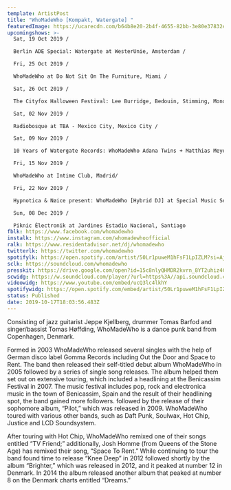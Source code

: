 ```yaml
---
template: ArtistPost
title: "WhoMadeWho [Kompakt, Watergate] "
featuredImage: https://ucarecdn.com/b64b8e20-2b4f-4655-82bb-3e80e37832ea/-/crop/1070x385/87,4/-/preview/
upcomingshows: >-
  Sat, 19 Oct 2019 /

  Berlin ADE Special: Watergate at WesterUnie, Amsterdam /

  Fri, 25 Oct 2019 /

  WhoMadeWho at Do Not Sit On The Furniture, Miami /

  Sat, 26 Oct 2019 /

  The Cityfox Halloween Festival: Lee Burridge, Bedouin, Stimming, Monolink & More at Avant Gardner, New York /

  Sat, 02 Nov 2019 /

  Radiobosque at TBA - Mexico City, Mexico City /

  Sat, 09 Nov 2019 /

  10 Years of Watergate Records: WhoMadeWho Adana Twins + Matthias Meyer + B.O.T at E1 London, London /

  Fri, 15 Nov 2019 /

  WhoMadeWho at Intime Club, Madrid/

  Fri, 22 Nov 2019 /

  Hypnotica & Nøice present: WhoMadeWho [Hybrid DJ] at Special Music Sessions, Moscow /

  Sun, 08 Dec 2019 /

  Piknic Électronik at Jardines Estadio Nacional, Santiago
fblk: https://www.facebook.com/whomadewho
instalk: https://www.instagram.com/whomadewhoofficial
ralk: https://www.residentadvisor.net/dj/whomadewho
twitterlk: https://twitter.com/whomadewho
spotifylk: https://open.spotify.com/artist/50Lr1puweM1hFsF1LpIZLM?si=AjtccNJZSViQDqP9ypVaMw
sclk: https://soundcloud.com/whomadewho
presskit: https://drive.google.com/open?id=15c8nlyQHMDR2kvrn_8YT2uhiz4CaB6-g
scwidg: https://w.soundcloud.com/player/?url=https%3A//api.soundcloud.com/tracks/692239942&color=%23ff5500&auto_play=false&hide_related=false&show_comments=true&show_user=true&show_reposts=false&show_teaser=true&visual=true
videowidg: https://www.youtube.com/embed/ucQ3lc4lkhY
spotifywidg: https://open.spotify.com/embed/artist/50Lr1puweM1hFsF1LpIZLM
status: Published
date: 2019-10-17T18:03:56.483Z
---
```

Consisting of jazz guitarist Jeppe Kjellberg, drummer Tomas Barfod and singer/bassist Tomas Høffding, WhoMadeWho is a dance punk band from Copenhagen, Denmark.



Formed in 2003 WhoMadeWho released several singles with the help of German disco label Gomma Records including Out the Door and Space to Rent. The band then released their self-titled debut album WhoMadeWho in 2005 followed by a series of single song releases. The album helped them set out on extensive touring, which included a headlining at the Benicassim Festival in 2007. The music festival includes pop, rock and electronica music in the town of Benicassim, Spain and the result of their headlining spot, the band gained more followers. followed by the release of their sophomore album, “Pilot,” which was released in 2009. WhoMadeWho toured with various other bands, such as Daft Punk, Soulwax, Hot Chip, Justice and LCD Soundsystem.



After touring with Hot Chip, WhoMadeWho remixed one of their songs entitled “TV Friend;” additionally, Josh Homme (from Queens of the Stone Age) has remixed their song, “Space To Rent.” While continuing to tour the band found time to release “Knee Deep” in 2012 followed shortly by the album “Brighter,” which was released in 2012, and it peaked at number 12 in Denmark. In 2014 the album released another album that peaked at number 8 on the Denmark charts entitled “Dreams.”
